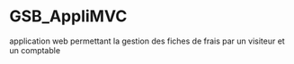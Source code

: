 # GSB_AppliMVC
application web permettant la gestion des fiches de frais par un visiteur et un comptable
